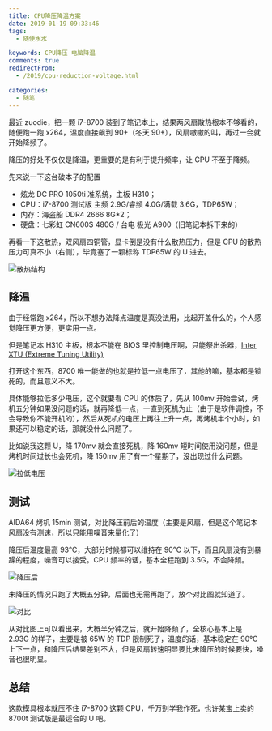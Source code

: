 ```yaml
---
title: CPU降压降温方案
date: 2019-01-19 09:33:46
tags:
  - 随便水水

keywords: CPU降压 电脑降温
comments: true
redirectFrom:
  - /2019/cpu-reduction-voltage.html

categories:
  - 随笔
---
```


最近 zuodie，把一颗 i7-8700 装到了笔记本上，结果两风扇散热根本不够看的，随便跑一跑 x264，温度直接飙到 90+（冬天 90+），风扇嗷嗷的叫，再过一会就开始降频了。

<!-- more -->

降压的好处不仅仅是降温，更重要的是有利于提升频率，让 CPU 不至于降频。

先来说一下这台破本子的配置

- 炫龙 DC PRO 1050ti 准系统，主板 H310；
- CPU：i7-8700 测试版 主频 2.9G/睿频 4.0G/满载 3.6G，TDP65W；
- 内存：海盗船 DDR4 2666 8G\*2；
- 硬盘：七彩虹 CN600S 480G / 台电 极光 A900（旧笔记本拆下来的）

再看一下这散热，双风扇四铜管，显卡倒是没有什么散热压力，但是 CPU 的散热压力可真不小（右侧），毕竟塞了一颗标称 TDP65W 的 U 进去。

![散热结构](https://s2.ax1x.com/2019/01/19/k974u8.jpg)

## 降温

由于经常跑 x264，所以不想办法降点温度是真没法用，比起开盖什么的，个人感觉降压更方便，更实用一点。

但是笔记本 H310 主板，根本不能在 BIOS 里控制电压啊，只能祭出杀器，[Inter XTU (Extreme Tuning Utility)](https://downloadcenter.intel.com/download/24075/Intel-Extreme-Tuning-Utility-Intel-XTU)

打开这个东西，8700 唯一能做的也就是拉低一点电压了，其他的嘛，基本都是锁死的，而且意义不大。

具体能够拉低多少电压，这个就要看 CPU 的体质了，先从 100mv 开始尝试，烤机五分钟如果没问题的话，就再降低一点，一直到死机为止（由于是软件调控，不会导致你不能开机的），然后从死机的电压上再往上升一点，再烤机半个小时，如果还可以稳定的话，那就没什么问题了。

比如说我这颗 U，降 170mv 就会直接死机，降 160mv 短时间使用没问题，但是烤机时间过长也会死机，降 150mv 用了有一个星期了，没出现过什么问题。

![拉低电压](https://s2.ax1x.com/2019/01/19/k9HC59.png)

## 测试

AIDA64 烤机 15min 测试，对比降压前后的温度（主要是风扇，但是这个笔记本风扇没有测速，所以只能用噪音来量化了）

降压后温度最高 93℃，大部分时候都可以维持在 90℃ 以下，而且风扇没有到暴躁的程度，噪音可以接受。CPU 频率的话，基本全程跑到 3.5G，不会降频。

![降压后](https://s2.ax1x.com/2019/01/19/k9bUOK.png)

未降压的情况只跑了大概五分钟，后面也无需再跑了，放个对比图就知道了。

![对比](https://s2.ax1x.com/2019/01/19/k9jhJe.png)

从对比图上可以看出来，大概半分钟之后，就开始降频了，全核心基本上是 2.93G 的样子，主要是被 65W 的 TDP 限制死了，温度的话，基本稳定在 90℃ 上下一点，和降压后结果差别不大，但是风扇转速明显要比未降压的时候要快，噪音也很明显。

## 总结

这款模具根本就压不住 i7-8700 这颗 CPU，千万别学我作死，也许某宝上卖的 8700t 测试版是最适合的 U 吧。
